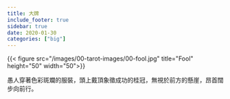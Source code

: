 ```yaml
---
title: 大牌
include_footer: true
sidebar: true
date: 2020-01-30
categories: ["big"]
---
```


{{< figure src="/images/00-tarot-images/00-fool.jpg" title="Fool" height="50" width="50">}}

愚人穿著色彩斑斕的服裝，頭上戴頂象徵成功的桂冠，無視於前方的懸崖，昂首闊步向前行。
